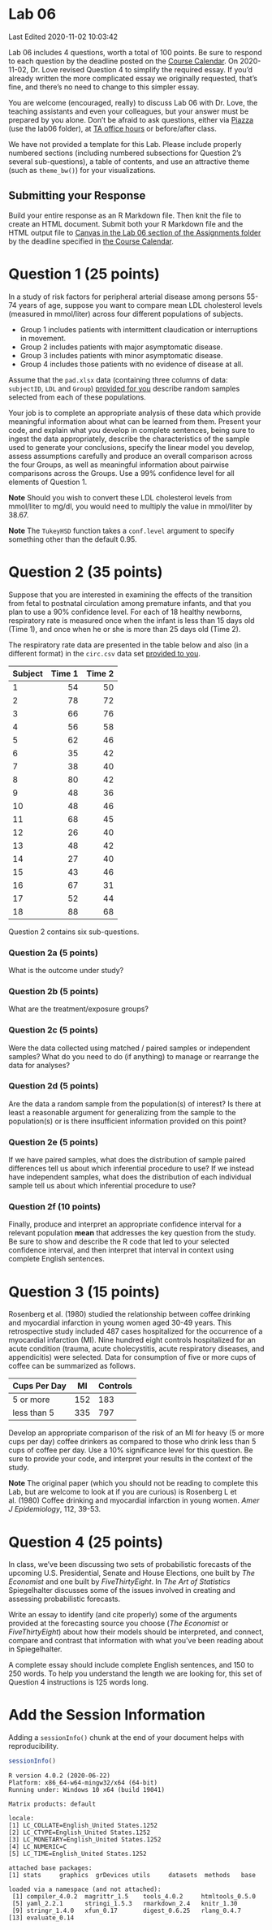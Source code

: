 Lab 06
================
Last Edited 2020-11-02 10:03:42

Lab 06 includes 4 questions, worth a total of 100 points. Be sure to
respond to each question by the deadline posted on the [Course
Calendar](https://thomaselove.github.io/431/calendar.html). On
2020-11-02, Dr. Love revised Question 4 to simplify the required essay.
If you’d already written the more complicated essay we originally
requested, that’s fine, and there’s no need to change to this simpler
essay.

You are welcome (encouraged, really) to discuss Lab 06 with Dr. Love,
the teaching assistants and even your colleagues, but your answer must
be prepared by you alone. Don’t be afraid to ask questions, either via
[Piazza](https://piazza.com/case/fall2020/pqhs431) (use the lab06
folder), at [TA office
hours](https://thomaselove.github.io/431/contact.html) or before/after
class.

We have not provided a template for this Lab. Please include properly
numbered sections (including numbered subsections for Question 2’s
several sub-questions), a table of contents, and use an attractive theme
(such as `theme_bw()`) for your visualizations.

## Submitting your Response

Build your entire response as an R Markdown file. Then knit the file to
create an HTML document. Submit both your R Markdown file and the HTML
output file to [Canvas in the Lab 06 section of the Assignments
folder](https://canvas.case.edu) by the deadline specified in [the
Course Calendar](https://thomaselove.github.io/431/calendar.html).

# Question 1 (25 points)

In a study of risk factors for peripheral arterial disease among persons
55-74 years of age, suppose you want to compare mean LDL cholesterol
levels (measured in mmol/liter) across four different populations of
subjects.

  - Group 1 includes patients with intermittent claudication or
    interruptions in movement.
  - Group 2 includes patients with major asymptomatic disease.
  - Group 3 includes patients with minor asymptomatic disease.
  - Group 4 includes those patients with no evidence of disease at all.

Assume that the `pad.xlsx` data (containing three columns of data:
`subjectID`, `LDL` and `Group`) [provided for
you](https://github.com/THOMASELOVE/431-2020/tree/master/labs/lab06/data)
describe random samples selected from each of these populations.

Your job is to complete an appropriate analysis of these data which
provide meaningful information about what can be learned from them.
Present your code, and explain what you develop in complete sentences,
being sure to ingest the data appropriately, describe the
characteristics of the sample used to generate your conclusions, specify
the linear model you develop, assess assumptions carefully and produce
an overall comparison across the four Groups, as well as meaningful
information about pairwise comparisons across the Groups. Use a 99%
confidence level for all elements of Question 1.

**Note** Should you wish to convert these LDL cholesterol levels from
mmol/liter to mg/dl, you would need to multiply the value in mmol/liter
by 38.67.

**Note** The `TukeyHSD` function takes a `conf.level` argument to
specify something other than the default 0.95.

# Question 2 (35 points)

Suppose that you are interested in examining the effects of the
transition from fetal to postnatal circulation among premature infants,
and that you plan to use a 90% confidence level. For each of 18 healthy
newborns, respiratory rate is measured once when the infant is less than
15 days old (Time 1), and once when he or she is more than 25 days old
(Time 2).

The respiratory rate data are presented in the table below and also (in
a different format) in the `circ.csv` data set [provided to
you](https://github.com/THOMASELOVE/431-2020/tree/master/labs/lab06/data).

| Subject | Time 1 | Time 2 |
| ------- | -----: | -----: |
| 1       |     54 |     50 |
| 2       |     78 |     72 |
| 3       |     66 |     76 |
| 4       |     56 |     58 |
| 5       |     62 |     46 |
| 6       |     35 |     42 |
| 7       |     38 |     40 |
| 8       |     80 |     42 |
| 9       |     48 |     36 |
| 10      |     48 |     46 |
| 11      |     68 |     45 |
| 12      |     26 |     40 |
| 13      |     48 |     42 |
| 14      |     27 |     40 |
| 15      |     43 |     46 |
| 16      |     67 |     31 |
| 17      |     52 |     44 |
| 18      |     88 |     68 |

Question 2 contains six sub-questions.

### Question 2a (5 points)

What is the outcome under study?

### Question 2b (5 points)

What are the treatment/exposure groups?

### Question 2c (5 points)

Were the data collected using matched / paired samples or independent
samples? What do you need to do (if anything) to manage or rearrange the
data for analyses?

### Question 2d (5 points)

Are the data a random sample from the population(s) of interest? Is
there at least a reasonable argument for generalizing from the sample to
the population(s) or is there insufficient information provided on this
point?

### Question 2e (5 points)

If we have paired samples, what does the distribution of sample paired
differences tell us about which inferential procedure to use? If we
instead have independent samples, what does the distribution of each
individual sample tell us about which inferential procedure to use?

### Question 2f (10 points)

Finally, produce and interpret an appropriate confidence interval for a
relevant population **mean** that addresses the key question from the
study. Be sure to show and describe the R code that led to your selected
confidence interval, and then interpret that interval in context using
complete English sentences.

# Question 3 (15 points)

Rosenberg et al. (1980) studied the relationship between coffee drinking
and myocardial infarction in young women aged 30-49 years. This
retrospective study included 487 cases hospitalized for the occurrence
of a myocardial infarction (MI). Nine hundred eight controls
hospitalized for an acute condition (trauma, acute cholecystitis, acute
respiratory diseases, and appendicitis) were selected. Data for
consumption of five or more cups of coffee can be summarized as follows.

| Cups Per Day | MI  | Controls |
| ------------ | --- | -------- |
| 5 or more    | 152 | 183      |
| less than 5  | 335 | 797      |

Develop an appropriate comparison of the risk of an MI for heavy (5 or
more cups per day) coffee drinkers as compared to those who drink less
than 5 cups of coffee per day. Use a 10% significance level for this
question. Be sure to provide your code, and interpret your results in
the context of the study.

**Note** The original paper (which you should not be reading to complete
this Lab, but are welcome to look at if you are curious) is Rosenberg L
et al. (1980) Coffee drinking and myocardial infarction in young women.
*Amer J Epidemiology*, 112, 39-53.

# Question 4 (25 points)

In class, we’ve been discussing two sets of probabilistic forecasts of
the upcoming U.S. Presidential, Senate and House Elections, one built by
*The Economist* and one built by *FiveThirtyEight*. In *The Art of
Statistics* Spiegelhalter discusses some of the issues involved in
creating and assessing probabilistic forecasts.

Write an essay to identify (and cite properly) some of the arguments
provided at the forecasting source you choose (*The Economist* or
*FiveThirtyEight*) about how their models should be interpreted, and
connect, compare and contrast that information with what you’ve been
reading about in Spiegelhalter.

A complete essay should include complete English sentences, and 150 to
250 words. To help you understand the length we are looking for, this
set of Question 4 instructions is 125 words long.

# Add the Session Information

Adding a `sessionInfo()` chunk at the end of your document helps with
reproducibility.

``` r
sessionInfo()
```

``` 
R version 4.0.2 (2020-06-22)
Platform: x86_64-w64-mingw32/x64 (64-bit)
Running under: Windows 10 x64 (build 19041)

Matrix products: default

locale:
[1] LC_COLLATE=English_United States.1252 
[2] LC_CTYPE=English_United States.1252   
[3] LC_MONETARY=English_United States.1252
[4] LC_NUMERIC=C                          
[5] LC_TIME=English_United States.1252    

attached base packages:
[1] stats     graphics  grDevices utils     datasets  methods   base     

loaded via a namespace (and not attached):
 [1] compiler_4.0.2  magrittr_1.5    tools_4.0.2     htmltools_0.5.0
 [5] yaml_2.2.1      stringi_1.5.3   rmarkdown_2.4   knitr_1.30     
 [9] stringr_1.4.0   xfun_0.17       digest_0.6.25   rlang_0.4.7    
[13] evaluate_0.14  
```
